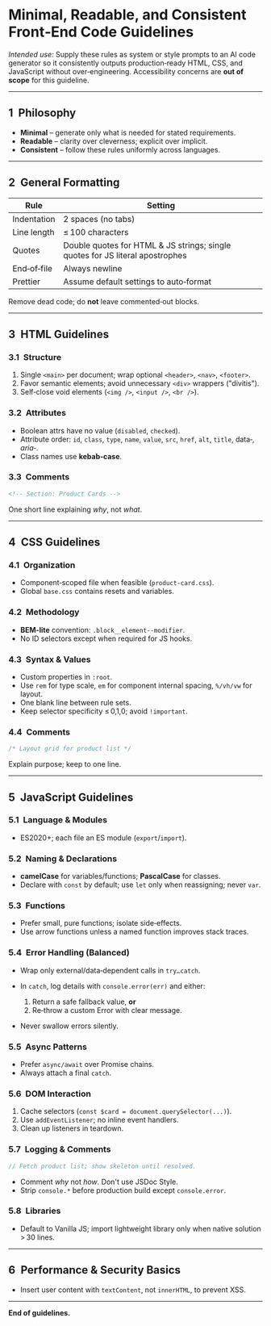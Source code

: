 # Minimal, Readable, and Consistent Front‑End Code Guidelines

*Intended use:* Supply these rules as system or style prompts to an AI code generator so it consistently outputs production‑ready HTML, CSS, and JavaScript without over‑engineering. Accessibility concerns are **out of scope** for this guideline.

---

## 1 Philosophy

* **Minimal** – generate only what is needed for stated requirements.
* **Readable** – clarity over cleverness; explicit over implicit.
* **Consistent** – follow these rules uniformly across languages.

---

## 2 General Formatting

| Rule        | Setting                                                                       |
| ----------- | ----------------------------------------------------------------------------- |
| Indentation | 2 spaces (no tabs)                                                            |
| Line length | ≤ 100 characters                                                              |
| Quotes      | Double quotes for HTML & JS strings; single quotes for JS literal apostrophes |
| End‑of‑file | Always newline                                                                |
| Prettier    | Assume default settings to auto‑format                                        |

Remove dead code; do **not** leave commented‑out blocks.

---

## 3 HTML Guidelines

### 3.1 Structure

1. Single `<main>` per document; wrap optional `<header>`, `<nav>`, `<footer>`.
2. Favor semantic elements; avoid unnecessary `<div>` wrappers ("divitis").
3. Self‑close void elements (`<img />`, `<input />`, `<br />`).

### 3.2 Attributes

* Boolean attrs have no value (`disabled`, `checked`).
* Attribute order: `id`, `class`, `type`, `name`, `value`, `src`, `href`, `alt`, `title`, data‑*, aria‑*.
* Class names use **kebab‑case**.

### 3.3 Comments

```html
<!-- Section: Product Cards -->
```

One short line explaining *why*, not *what*.

---

## 4 CSS Guidelines

### 4.1 Organization

* Component‑scoped file when feasible (`product-card.css`).
* Global `base.css` contains resets and variables.

### 4.2 Methodology

* **BEM‑lite** convention: `.block__element--modifier`.
* No ID selectors except when required for JS hooks.

### 4.3 Syntax & Values

* Custom properties in `:root`.
* Use `rem` for type scale, `em` for component internal spacing, `%/vh/vw` for layout.
* One blank line between rule sets.
* Keep selector specificity ≤ 0,1,0; avoid `!important`.

### 4.4 Comments

```css
/* Layout grid for product list */
```

Explain purpose; keep to one line.

---

## 5 JavaScript Guidelines

### 5.1 Language & Modules

* ES2020+; each file an ES module (`export`/`import`).

### 5.2 Naming & Declarations

* **camelCase** for variables/functions; **PascalCase** for classes.
* Declare with `const` by default; use `let` only when reassigning; never `var`.

### 5.3 Functions

* Prefer small, pure functions; isolate side‑effects.
* Use arrow functions unless a named function improves stack traces.

### 5.4 Error Handling (Balanced)

* Wrap only external/data‑dependent calls in `try…catch`.
* In `catch`, log details with `console.error(err)` and either:

  1. Return a safe fallback value, **or**
  2. Re‑throw a custom Error with clear message.
* Never swallow errors silently.

### 5.5 Async Patterns

* Prefer `async/await` over Promise chains.
* Always attach a final `catch`.

### 5.6 DOM Interaction

1. Cache selectors (`const $card = document.querySelector(...)`).
2. Use `addEventListener`; no inline event handlers.
3. Clean up listeners in teardown.

### 5.7 Logging & Comments

```js
// Fetch product list; show skeleton until resolved.
```

* Comment *why* not *how*. Don't use JSDoc Style.
* Strip `console.*` before production build except `console.error`.

### 5.8 Libraries

* Default to Vanilla JS; import lightweight library only when native solution > 30 lines.

---

## 6 Performance & Security Basics

* Insert user content with `textContent`, not `innerHTML`, to prevent XSS.


---

**End of guidelines.**
